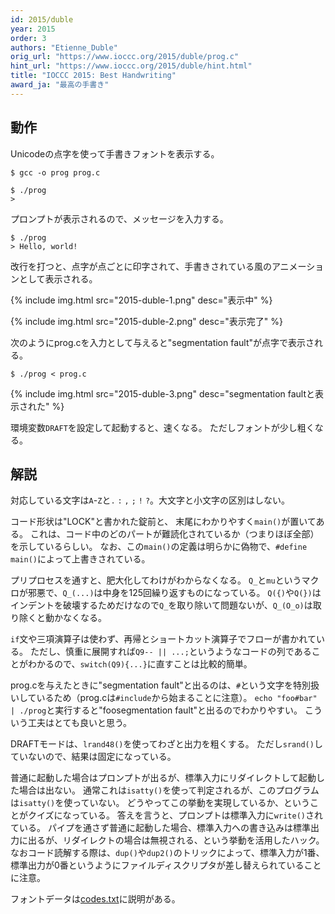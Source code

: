 ```yaml
---
id: 2015/duble
year: 2015
order: 3
authors: "Etienne_Duble"
orig_url: "https://www.ioccc.org/2015/duble/prog.c"
hint_url: "https://www.ioccc.org/2015/duble/hint.html"
title: "IOCCC 2015: Best Handwriting"
award_ja: "最高の手書き"
---
```


## 動作

Unicodeの点字を使って手書きフォントを表示する。

```
$ gcc -o prog prog.c

$ ./prog
> 
```

プロンプトが表示されるので、メッセージを入力する。

```
$ ./prog
> Hello, world!
```

改行を打つと、点字が点ごとに印字されて、手書きされている風のアニメーションとして表示される。

{% include img.html src="2015-duble-1.png" desc="表示中" %}

{% include img.html src="2015-duble-2.png" desc="表示完了" %}

次のようにprog.cを入力として与えると"segmentation fault"が点字で表示される。

```
$ ./prog < prog.c
```

{% include img.html src="2015-duble-3.png" desc="segmentation faultと表示された" %}

環境変数`DRAFT`を設定して起動すると、速くなる。
ただしフォントが少し粗くなる。

## 解説

対応している文字は`A`-`Z`と`.` `:` `,` `;` `!` `?`。大文字と小文字の区別はしない。

コード形状は"LOCK"と書かれた錠前と、 末尾にわかりやすく`main()`が置いてある。
これは、コード中のどのパートが難読化されているか（つまりほぼ全部）を示しているらしい。
なお、この`main()`の定義は明らかに偽物で、`#define main()`によって上書きされている。

プリプロセスを通すと、肥大化してわけがわからなくなる。
`Q_`と`mu`というマクロが邪悪で、`Q_(...)`は中身を125回繰り返すものになっている。
`Q({)`や`Q(})`はインデントを破壊するためだけなので`Q_`を取り除いて問題ないが、`Q_(O_o)`は取り除くと動かなくなる。

`if`文や三項演算子は使わず、再帰とショートカット演算子でフローが書かれている。
ただし、慎重に展開すれば`Q9-- || ...;`というようなコードの列であることがわかるので、`switch(Q9){...}`に直すことは比較的簡単。

prog.cを与えたときに"segmentation fault"と出るのは、`#`という文字を特別扱いしているため（prog.cは`#include`から始まることに注意）。
`echo "foo#bar" | ./prog`と実行すると"foosegmentation fault"と出るのでわかりやすい。
こういう工夫はとても良いと思う。

DRAFTモードは、`lrand48()`を使ってわざと出力を粗くする。
ただし`srand()`していないので、結果は固定になっている。

普通に起動した場合はプロンプトが出るが、標準入力にリダイレクトして起動した場合は出ない。
通常これは`isatty()`を使って判定されるが、このプログラムは`isatty()`を使っていない。
どうやってこの挙動を実現しているか、ということがクイズになっている。
答えを言うと、プロンプトは標準入力に`write()`されている。
パイプを通さず普通に起動した場合、標準入力への書き込みは標準出力に出るが、リダイレクトの場合は無視される、という挙動を活用したハック。
なおコード読解する際は、`dup()`や`dup2()`のトリックによって、標準入力が1番、標準出力が0番というようにファイルディスクリプタが差し替えられていることに注意。

フォントデータは[codes.txt](https://www.ioccc.org/2015/duble/codes.txt)に説明がある。
